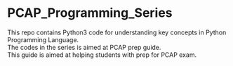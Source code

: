 # PCAP_Programming_Series

This repo contains Python3 code for understanding key concepts in Python Programming Language.<br>
The codes in the series is aimed at PCAP prep guide.<br>
This guide is aimed at helping students with prep for PCAP exam.
